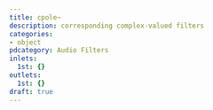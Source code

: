 ```yaml
---
title: cpole~
description: corresponding complex-valued filters
categories:
- object
pdcategory: Audio Filters
inlets:
  1st: {}
outlets:
  1st: {}
draft: true
---
```


